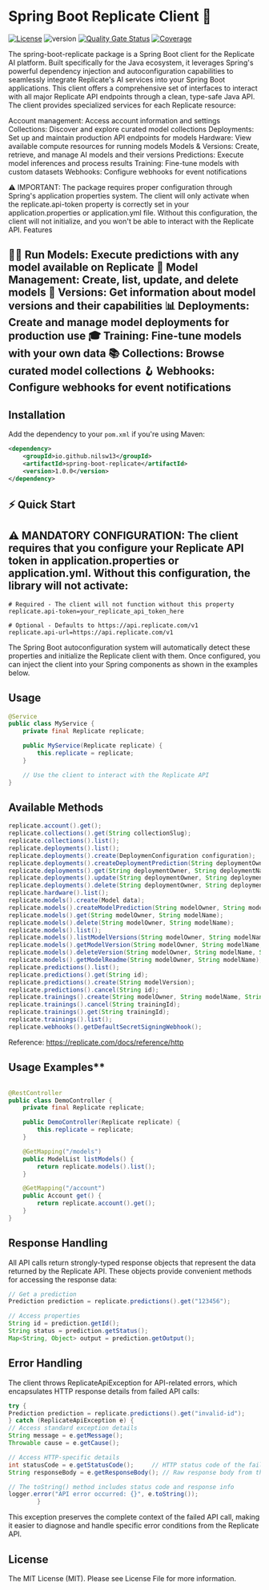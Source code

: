 # Spring Boot Replicate Client 🚧

[![License](https://img.shields.io/badge/license-MIT-blue.svg)](LICENSE)
![version](https://img.shields.io/badge/version-1.0.0-purple)
[![Quality Gate Status](https://sonarcloud.io/api/project_badges/measure?project=nilsw13_Spring-Boot-Replicate&metric=alert_status)](https://sonarcloud.io/summary/new_code?id=nilsw13_Spring-Boot-Replicate)
[![Coverage](https://sonarcloud.io/api/project_badges/measure?project=nilsw13_Spring-Boot-Replicate&metric=coverage&cachebuster=123)](https://sonarcloud.io/summary/new_code?id=nilsw13_Spring-Boot-Replicate)

The spring-boot-replicate package is a  Spring Boot client for the Replicate AI platform. Built specifically for the Java ecosystem, it leverages Spring's powerful dependency injection and autoconfiguration capabilities to seamlessly integrate Replicate's AI services into your Spring Boot applications.
This client offers a comprehensive set of interfaces to interact with all major Replicate API endpoints through a clean, type-safe Java API. The client provides specialized services for each Replicate resource:

Account management: Access account information and settings
Collections: Discover and explore curated model collections
Deployments: Set up and maintain production API endpoints for models
Hardware: View available compute resources for running models
Models & Versions: Create, retrieve, and manage AI models and their versions
Predictions: Execute model inferences and process results
Training: Fine-tune models with custom datasets
Webhooks: Configure webhooks for event notifications

⚠️ IMPORTANT: The package requires proper configuration through Spring's application properties system. The client will only activate when the replicate.api-token property is correctly set in your application.properties or application.yml file. Without this configuration, the client will not initialize, and you won't be able to interact with the Replicate API.
Features

🏃‍♂️ Run Models: Execute predictions with any model available on Replicate
🤖 Model Management: Create, list, update, and delete models
🔄 Versions: Get information about model versions and their capabilities
📊 Deployments: Create and manage model deployments for production use
🎓 Training: Fine-tune models with your own data
📚 Collections: Browse curated model collections
🪝 Webhooks: Configure webhooks for event notifications
---


## Installation

Add the dependency to your `pom.xml` if you're using Maven:

```xml
<dependency>
    <groupId>io.github.nilsw13</groupId>
    <artifactId>spring-boot-replicate</artifactId>
    <version>1.0.0</version>
</dependency>
```

## ⚡ Quick Start

## ⚠️ MANDATORY CONFIGURATION: The client requires that you configure your Replicate API token in application.properties or application.yml. Without this configuration, the library will not activate:
```properties
# Required - The client will not function without this property
replicate.api-token=your_replicate_api_token_here

# Optional - Defaults to https://api.replicate.com/v1
replicate.api-url=https://api.replicate.com/v1
```

The Spring Boot autoconfiguration system will automatically detect these properties and initialize the Replicate client with them. Once configured, you can inject the client into your Spring components as shown in the examples below.

## Usage
```java
@Service
public class MyService {
    private final Replicate replicate;

    public MyService(Replicate replicate) {
        this.replicate = replicate;
    }

    // Use the client to interact with the Replicate API
}
```

## Available Methods
```java
replicate.account().get();
replicate.collections().get(String collectionSlug);
replicate.collections().list();
replicate.deployments().list();
replicate.deployments().create(DeploymenConfiguration configuration);
replicate.deployments().createDeploymentPrediction(String deploymentOwner, String deploymentName);
replicate.deployments().get(String deploymentOwner, String deploymentName);
replicate.deployments().update(String deploymentOwner, String deploymentName, DeploymentConfiguration changes);
replicate.deployments().delete(String deploymentOwner, String deploymentName);
replicate.hardware().list();
replicate.models().create(Model data);
replicate.models().createModelPrediction(String modelOwner, String modelName);
replicate.models().get(String modelOwner, String modelName);
replicate.models().delete(String modelOwner, String modelName);
replicate.models().list();
replicate.models().listModelVersions(String modelOwner, String modelName);
replicate.models().getModelVersion(String modelOwner, String modelName, String versionId);
replicate.models().deleteVersion(String modelOwner, String modelName, String version);
replicate.models().getModelReadme(String modelOwner, String modelName);
replicate.predictions().list();
replicate.predictions().get(String id);
replicate.predictions().create(String modelVersion);
replicate.predictions().cancel(String id);
replicate.trainings().create(String modelOwner, String modelName, String modelVersion);
replicate.trainings().cancel(String trainingId);
replicate.trainings().get(String trainingId);
replicate.trainings().list();
replicate.webhooks().getDefaultSecretSigningWebhook();
```

Reference: https://replicate.com/docs/reference/http




## Usage Examples**
```java

@RestController
public class DemoController {
    private final Replicate replicate;

    public DemoController(Replicate replicate) {
        this.replicate = replicate;
    }

    @GetMapping("/models")
    public ModelList listModels() {
        return replicate.models().list();
    }

    @GetMapping("/account")
    public Account get() {
        return replicate.account().get();
    }
}

```

## Response Handling
All API calls return strongly-typed response objects that represent the data returned by the Replicate API. These objects provide convenient methods for accessing the response data:

```java
// Get a prediction
Prediction prediction = replicate.predictions().get("123456");

// Access properties
String id = prediction.getId();
String status = prediction.getStatus();
Map<String, Object> output = prediction.getOutput();
```


## Error Handling
The client throws ReplicateApiException for API-related errors, which encapsulates HTTP response details from failed API calls:
```java
try {
Prediction prediction = replicate.predictions().get("invalid-id");
} catch (ReplicateApiException e) {
// Access standard exception details
String message = e.getMessage();
Throwable cause = e.getCause();

// Access HTTP-specific details
int statusCode = e.getStatusCode();     // HTTP status code of the failed request
String responseBody = e.getResponseBody(); // Raw response body from the API

// The toString() method includes status code and response info
logger.error("API error occurred: {}", e.toString());
        }
```

This exception preserves the complete context of the failed API call, making it easier to diagnose and handle specific error conditions from the Replicate API.




## License
The MIT License (MIT). Please see License File for more information.




